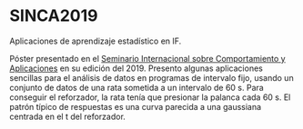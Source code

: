 # SINCA2019
Aplicaciones de aprendizaje estadístico en IF. 

Póster presentado en el [Seminario Internacional sobre Comportamiento y Aplicaciones](https://seminariosinca.com/) en su edición del 2019. Presento algunas aplicaciones sencillas para el análisis de datos en programas de intervalo fijo, usando un conjunto de datos de una rata sometida a un intervalo de 60 s. Para conseguir el reforzador, la rata tenía que presionar la palanca cada 60 s. El patrón típico de respuestas es una curva parecida a una gaussiana centrada en el t del reforzador. 
